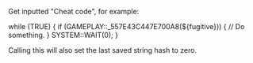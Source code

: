 Get inputted "Cheat code", for example:

while (TRUE)
{
    if (GAMEPLAY::_557E43C447E700A8(${fugitive}))
    {
       // Do something.
    }
    SYSTEM::WAIT(0);
}

Calling this will also set the last saved string hash to zero.
